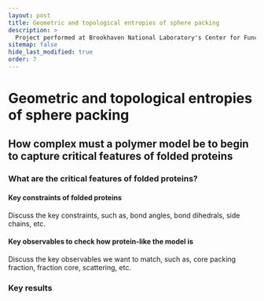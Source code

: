 ```yaml
---
layout: post
title: Geometric and topological entropies of sphere packing
description: >
  Project performed at Brookhaven National Laboratory's Center for Functional Nanomaterials
sitemap: false
hide_last_modified: true
order: 7
---
```


# Geometric and topological entropies of sphere packing
## How complex must a polymer model be to begin to capture critical features of folded proteins 

### What are the critical features of folded proteins?

#### Key constraints of folded proteins
Discuss the key constraints, such as, bond angles, bond dihedrals, side chains, etc. 
#### Key observables to check how protein-like the model is
Discuss the key observables we want to match, such as, core packing fraction, fraction core, scattering, etc. 

### Key results

